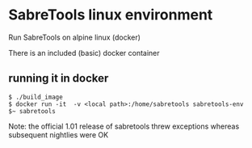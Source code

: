 # SabreTools linux environment

Run SabreTools on alpine linux (docker)

There is an included (basic) docker container

## running it in docker
``` 
$ ./build_image
$ docker run -it  -v <local path>:/home/sabretools sabretools-env
$~ sabretools
```

Note: the official 1.01 release of sabretools threw exceptions whereas
subsequent nightlies were OK


